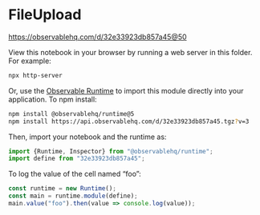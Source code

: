 # FileUpload

https://observablehq.com/d/32e33923db857a45@50

View this notebook in your browser by running a web server in this folder. For
example:

~~~sh
npx http-server
~~~

Or, use the [Observable Runtime](https://github.com/observablehq/runtime) to
import this module directly into your application. To npm install:

~~~sh
npm install @observablehq/runtime@5
npm install https://api.observablehq.com/d/32e33923db857a45.tgz?v=3
~~~

Then, import your notebook and the runtime as:

~~~js
import {Runtime, Inspector} from "@observablehq/runtime";
import define from "32e33923db857a45";
~~~

To log the value of the cell named “foo”:

~~~js
const runtime = new Runtime();
const main = runtime.module(define);
main.value("foo").then(value => console.log(value));
~~~
